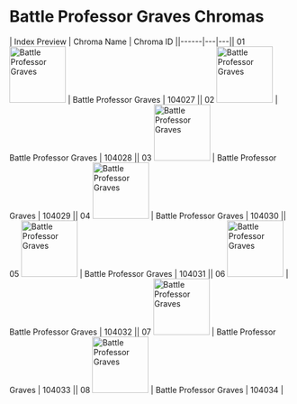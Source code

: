 # Battle Professor Graves Chromas

| Index  Preview | Chroma Name | Chroma ID ||------|---|---|| 01  <img src='https://raw.communitydragon.org/latest/plugins/rcp-be-lol-game-data/global/default/v1/champion-chroma-images/104/104027.png' alt='Battle Professor Graves' width='100'> | Battle Professor Graves | 104027 || 02  <img src='https://raw.communitydragon.org/latest/plugins/rcp-be-lol-game-data/global/default/v1/champion-chroma-images/104/104028.png' alt='Battle Professor Graves' width='100'> | Battle Professor Graves | 104028 || 03  <img src='https://raw.communitydragon.org/latest/plugins/rcp-be-lol-game-data/global/default/v1/champion-chroma-images/104/104029.png' alt='Battle Professor Graves' width='100'> | Battle Professor Graves | 104029 || 04  <img src='https://raw.communitydragon.org/latest/plugins/rcp-be-lol-game-data/global/default/v1/champion-chroma-images/104/104030.png' alt='Battle Professor Graves' width='100'> | Battle Professor Graves | 104030 || 05  <img src='https://raw.communitydragon.org/latest/plugins/rcp-be-lol-game-data/global/default/v1/champion-chroma-images/104/104031.png' alt='Battle Professor Graves' width='100'> | Battle Professor Graves | 104031 || 06  <img src='https://raw.communitydragon.org/latest/plugins/rcp-be-lol-game-data/global/default/v1/champion-chroma-images/104/104032.png' alt='Battle Professor Graves' width='100'> | Battle Professor Graves | 104032 || 07  <img src='https://raw.communitydragon.org/latest/plugins/rcp-be-lol-game-data/global/default/v1/champion-chroma-images/104/104033.png' alt='Battle Professor Graves' width='100'> | Battle Professor Graves | 104033 || 08  <img src='https://raw.communitydragon.org/latest/plugins/rcp-be-lol-game-data/global/default/v1/champion-chroma-images/104/104034.png' alt='Battle Professor Graves' width='100'> | Battle Professor Graves | 104034 |